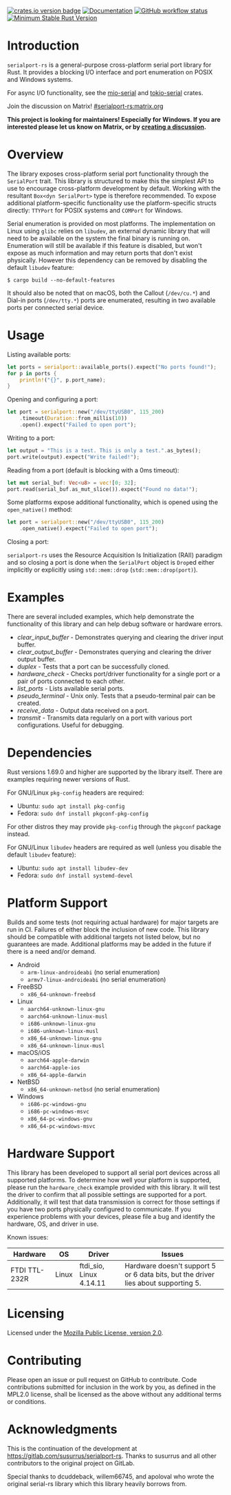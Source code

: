 [![crates.io version badge](https://img.shields.io/crates/v/serialport.svg)](https://crates.io/crates/serialport)
[![Documentation](https://docs.rs/serialport/badge.svg)](https://docs.rs/serialport)
[![GitHub workflow status](https://img.shields.io/github/actions/workflow/status/serialport/serialport-rs/ci.yaml?branch=main&logo=github)](https://github.com/serialport/serialport-rs/actions)
[![Minimum Stable Rust Version](https://img.shields.io/badge/Rust-1.69.0-blue?logo=rust)](https://blog.rust-lang.org/2022/02/24/Rust-1.69.0.html)

# Introduction

`serialport-rs` is a general-purpose cross-platform serial port library for Rust. It provides a
blocking I/O interface and port enumeration on POSIX and Windows systems.

For async I/O functionality, see the [mio-serial](https://github.com/berkowski/mio-serial) and
[tokio-serial](https://github.com/berkowski/tokio-serial) crates.

Join the discussion on Matrix!
[#serialport-rs:matrix.org](https://matrix.to/#/#serialport-rs:matrix.org)

**This project is looking for maintainers! Especially for Windows. If you are interested please let
us know on Matrix, or by [creating a
discussion](https://github.com/serialport/serialport-rs/discussions/new).**

# Overview

The library exposes cross-platform serial port functionality through the `SerialPort` trait. This
library is structured to make this the simplest API to use to encourage cross-platform development
by default. Working with the resultant `Box<dyn SerialPort>` type is therefore recommended. To
expose additional platform-specific functionality use the platform-specific structs directly:
`TTYPort` for POSIX systems and `COMPort` for Windows.

Serial enumeration is provided on most platforms. The implementation on Linux using `glibc` relies
on `libudev`, an external dynamic library that will need to be available on the system the final
binary is running on. Enumeration will still be available if this feature is disabled, but won't
expose as much information and may return ports that don't exist physically. However this dependency
can be removed by disabling the default `libudev` feature:

```shell
$ cargo build --no-default-features
```

It should also be noted that on macOS, both the Callout (`/dev/cu.*`) and Dial-in ports
(`/dev/tty.*`) ports are enumerated, resulting in two available ports per connected serial device.

# Usage

Listing available ports:

```rust
let ports = serialport::available_ports().expect("No ports found!");
for p in ports {
    println!("{}", p.port_name);
}

```

Opening and configuring a port:

```rust
let port = serialport::new("/dev/ttyUSB0", 115_200)
    .timeout(Duration::from_millis(10))
    .open().expect("Failed to open port");
```

Writing to a port:

```rust
let output = "This is a test. This is only a test.".as_bytes();
port.write(output).expect("Write failed!");
```

Reading from a port (default is blocking with a 0ms timeout):

```rust
let mut serial_buf: Vec<u8> = vec![0; 32];
port.read(serial_buf.as_mut_slice()).expect("Found no data!");
```

Some platforms expose additional functionality, which is opened using the `open_native()` method:

```rust
let port = serialport::new("/dev/ttyUSB0", 115_200)
    .open_native().expect("Failed to open port");
```

Closing a port:

`serialport-rs` uses the Resource Acquisition Is Initialization (RAII) paradigm and so closing a
port is done when the `SerialPort` object is `Drop`ed either implicitly or explicitly using
`std::mem::drop` (`std::mem::drop(port)`).

# Examples

There are several included examples, which help demonstrate the functionality of this library and
can help debug software or hardware errors.

- _clear_input_buffer_ - Demonstrates querying and clearing the driver input buffer.
- _clear_output_buffer_ - Demonstrates querying and clearing the driver output buffer.
- _duplex_ - Tests that a port can be successfully cloned.
- _hardware_check_ - Checks port/driver functionality for a single port or a pair of ports connected
  to each other.
- _list_ports_ - Lists available serial ports.
- _pseudo_terminal_ - Unix only. Tests that a pseudo-terminal pair can be created.
- _receive_data_ - Output data received on a port.
- _transmit_ - Transmits data regularly on a port with various port configurations. Useful for
  debugging.

# Dependencies

Rust versions 1.69.0 and higher are supported by the library itself. There are
examples requiring newer versions of Rust.

For GNU/Linux `pkg-config` headers are required:

- Ubuntu: `sudo apt install pkg-config`
- Fedora: `sudo dnf install pkgconf-pkg-config`

For other distros they may provide `pkg-config` through the `pkgconf` package instead.

For GNU/Linux `libudev` headers are required as well (unless you disable the default `libudev`
feature):

- Ubuntu: `sudo apt install libudev-dev`
- Fedora: `sudo dnf install systemd-devel`

# Platform Support

Builds and some tests (not requiring actual hardware) for major targets are run
in CI. Failures of either block the inclusion of new code. This library should
be compatible with additional targets not listed below, but no guarantees are
made. Additional platforms may be added in the future if there is a need and/or
demand.

- Android
  - `arm-linux-androideabi` (no serial enumeration)
  - `armv7-linux-androideabi` (no serial enumeration)
- FreeBSD
  - `x86_64-unknown-freebsd`
- Linux
  - `aarch64-unknown-linux-gnu`
  - `aarch64-unknown-linux-musl`
  - `i686-unknown-linux-gnu`
  - `i686-unknown-linux-musl`
  - `x86_64-unknown-linux-gnu`
  - `x86_64-unknown-linux-musl`
- macOS/iOS
  - `aarch64-apple-darwin`
  - `aarch64-apple-ios`
  - `x86_64-apple-darwin`
- NetBSD
  - `x86_64-unknown-netbsd` (no serial enumeration)
- Windows
  - `i686-pc-windows-gnu`
  - `i686-pc-windows-msvc`
  - `x86_64-pc-windows-gnu`
  - `x86_64-pc-windows-msvc`

# Hardware Support

This library has been developed to support all serial port devices across all supported platforms.
To determine how well your platform is supported, please run the `hardware_check` example provided
with this library. It will test the driver to confirm that all possible settings are supported for a
port. Additionally, it will test that data transmission is correct for those settings if you have
two ports physically configured to communicate. If you experience problems with your devices, please
file a bug and identify the hardware, OS, and driver in use.

Known issues:

| Hardware      | OS    | Driver                  | Issues                                                                             |
| ------------- | ----- | ----------------------- | ---------------------------------------------------------------------------------- |
| FTDI TTL-232R | Linux | ftdi_sio, Linux 4.14.11 | Hardware doesn't support 5 or 6 data bits, but the driver lies about supporting 5. |

# Licensing

Licensed under the [Mozilla Public License, version 2.0](https://www.mozilla.org/en-US/MPL/2.0/).

# Contributing

Please open an issue or pull request on GitHub to contribute. Code contributions submitted for
inclusion in the work by you, as defined in the MPL2.0 license, shall be licensed as the above
without any additional terms or conditions.

# Acknowledgments

This is the continuation of the development at <https://gitlab.com/susurrus/serialport-rs>. Thanks
to susurrus and all other contributors to the original project on GitLab.

Special thanks to dcuddeback, willem66745, and apoloval who wrote the original serial-rs library
which this library heavily borrows from.
